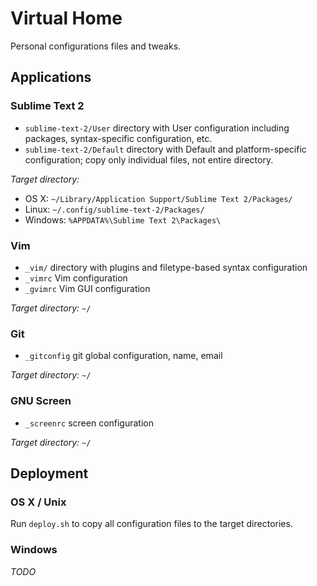 # Virtual Home

Personal configurations files and tweaks.


## Applications

### Sublime Text 2
 * `sublime-text-2/User` directory with User configuration including packages, syntax-specific configuration, etc.
 * `sublime-text-2/Default` directory with Default and platform-specific configuration; copy only individual files, not entire directory.

_Target directory:_
 * OS X: `~/Library/Application Support/Sublime Text 2/Packages/`
 * Linux: `~/.config/sublime-text-2/Packages/`
 * Windows: `%APPDATA%\Sublime Text 2\Packages\`

### Vim
 * `_vim/` directory with plugins and filetype-based syntax configuration
 * `_vimrc` Vim configuration
 * `_gvimrc` Vim GUI configuration

_Target directory:_ `~/`

### Git
 * `_gitconfig` git global configuration, name, email

_Target directory:_ `~/`

### GNU Screen
 * `_screenrc` screen configuration

_Target directory:_ `~/`


## Deployment

### OS X / Unix
Run `deploy.sh` to copy all configuration files to the target directories. 

### Windows
_TODO_

